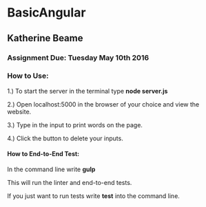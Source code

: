 # BasicAngular
## Katherine Beame
### Assignment Due: Tuesday May 10th 2016

### How to Use:

1.) To start the server in the terminal type **node server.js**

2.) Open localhost:5000 in the browser of your choice and view the website.

3.) Type in the input to print words on the page.

4.) Click the button to delete your inputs.

#### How to End-to-End Test:

In the command line write **gulp**

This will run the linter and end-to-end tests.

If you just want to run tests write **test** into the command line.
